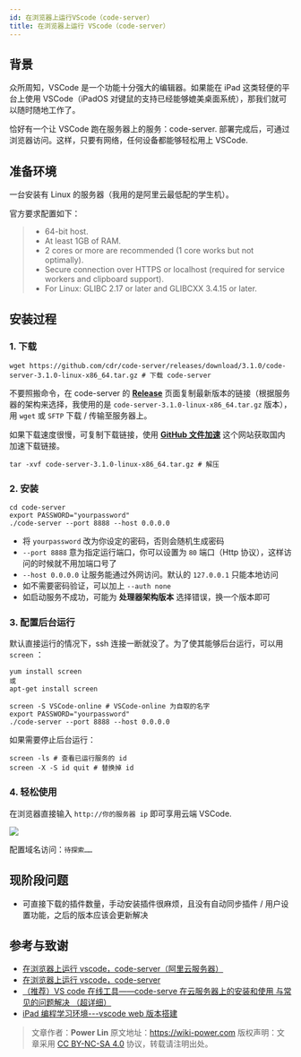 ```yaml
---
id: 在浏览器上运行VScode（code-server）
title: 在浏览器上运行 VScode（code-server）
---
```


## 背景

众所周知，VSCode 是一个功能十分强大的编辑器。如果能在 iPad 这类轻便的平台上使用 VSCode（iPadOS 对键鼠的支持已经能够媲美桌面系统），那我们就可以随时随地工作了。

恰好有一个让 VSCode 跑在服务器上的服务：code-server. 部署完成后，可通过浏览器访问。这样，只要有网络，任何设备都能够轻松用上 VSCode.

## 准备环境

一台安装有 Linux 的服务器（我用的是阿里云最低配的学生机）。

官方要求配置如下：

> - 64-bit host.
> - At least 1GB of RAM.
> - 2 cores or more are recommended (1 core works but not optimally).
> - Secure connection over HTTPS or localhost (required for service workers and clipboard support).
> - For Linux: GLIBC 2.17 or later and GLIBCXX 3.4.15 or later.

## 安装过程

### 1. 下载

```shell
wget https://github.com/cdr/code-server/releases/download/3.1.0/code-server-3.1.0-linux-x86_64.tar.gz # 下载 code-server
```

不要照搬命令，在 code-server 的 [**Release**](https://github.com/cdr/code-server/releases) 页面复制最新版本的链接（根据服务器的架构来选择，我使用的是 `code-server-3.1.0-linux-x86_64.tar.gz` 版本），用 `wget` 或 `SFTP` 下载 / 传输至服务器上。

如果下载速度很慢，可复制下载链接，使用 [**GitHub 文件加速**](https://gh.api.99988866.xyz/) 这个网站获取国内加速下载链接。

```shell
tar -xvf code-server-3.1.0-linux-x86_64.tar.gz # 解压
```

### 2. 安装

```shell
cd code-server
export PASSWORD="yourpassword"
./code-server --port 8888 --host 0.0.0.0
```

- 将 `yourpassword` 改为你设定的密码，否则会随机生成密码
- `--port 8888` 意为指定运行端口，你可以设置为 `80` 端口（Http 协议），这样访问的时候就不用加端口号了
- `--host 0.0.0.0` 让服务能通过外网访问。默认的 `127.0.0.1` 只能本地访问
- 如不需要密码验证，可以加上 `--auth none`
- 如启动服务不成功，可能为 **处理器架构版本** 选择错误，换一个版本即可

### 3. 配置后台运行

默认直接运行的情况下，ssh 连接一断就没了。为了使其能够后台运行，可以用 `screen` ：

```shell
yum install screen
或
apt-get install screen
```

```shell
screen -S VSCode-online # VSCode-online 为自取的名字
export PASSWORD="yourpassword"
./code-server --port 8888 --host 0.0.0.0
```

如果需要停止后台运行：

```shell
screen -ls # 查看已运行服务的 id
screen -X -S id quit # 替换掉 id
```

### 4. 轻松使用

在浏览器直接输入 `http://你的服务器 ip` 即可享用云端 VSCode.

![](https://wiki-media-1253965369.cos.ap-guangzhou.myqcloud.com/img/20200413181001.jpg)

配置域名访问：`待探索……`

## 现阶段问题

- 可直接下载的插件数量，手动安装插件很麻烦，且没有自动同步插件 / 用户设置功能，之后的版本应该会更新解决

## 参考与致谢

- [在浏览器上运行 vscode，code-server（阿里云服务器）](https://copyfuture.com/blogs-details/20200405045150018h4edt0f4q8486jq)
- [在浏览器上运行 vscode，code-server](https://segmentfault.com/a/1190000022267386)
- [（推荐）VS code 在线工具——code-serve 在云服务器上的安装和使用 与常见的问题解决 （超详细）](https://blog.csdn.net/Granery/article/details/90415636)
- [iPad 编程学习环境---vscode web 版本搭建](https://blog.icodef.com/2019/11/17/1670)

> 文章作者：**Power Lin**
> 原文地址：<https://wiki-power.com>
> 版权声明：文章采用 [CC BY-NC-SA 4.0](https://creativecommons.org/licenses/by/4.0/deed.zh) 协议，转载请注明出处。
